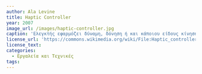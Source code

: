```yaml
---
author: Ala Levine
title: Haptic Controller
year: 2007
image_url: /images/haptic-controller.jpg
caption: 'Ελεγκτής εφαρμόζει δύναμη, δόνηση ή και κάποιου είδους κίνηση στον χρήστη'
license_url: 'https://commons.wikimedia.org/wiki/File:Haptic_controller.jpg'
license_text:
categories:
  - Εργαλεία και Τεχνικές 
tags:
---
```


